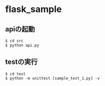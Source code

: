 # flask_sample

## apiの起動
```
$ cd src
$ python api.py
```

## testの実行
```
$ cd test
$ python -m unittest [sample_test_1.py] -v
```